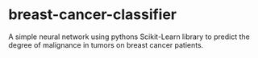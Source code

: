 # breast-cancer-classifier
A simple neural network using pythons Scikit-Learn library to predict the degree of malignance in tumors on breast cancer patients.
